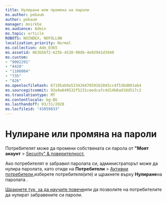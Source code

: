```yaml
---
title: Нулиране или промяна на пароли
ms.author: pebaum
author: pebaum
manager: mnirkhe
ms.audience: Admin
ms.topic: article
ROBOTS: NOINDEX, NOFOLLOW
localization_priority: Normal
ms.collection: Adm_O365
ms.assetid: 063b56f2-625b-4520-99db-4e92941d3940
ms.custom:
- "9002291"
- "4428"
- "1100004"
- "735"
- "826"
ms.openlocfilehash: 67195ab9a52342647659162045cc4f536d001ab4
ms.sourcegitcommit: 92e9a649532f5231ceedcafc4d14b8ad18d517c2
ms.translationtype: MT
ms.contentlocale: bg-BG
ms.lasthandoff: 03/31/2020
ms.locfileid: "43059833"
---
```

# <a name="reset-or-change-passwords"></a>Нулиране или промяна на пароли

Потребителят може да промени собствената си парола от **"Моят акаунт** > [Security" & поверителност.](https://portal.office.com/account/#security)
  
Ако потребителят е забравил паролата си, администраторът може да нулира паролата, като отиде на **Потребители** > [Активни потребители,](https://portal.office.com/adminportal/home#/users)изберете потребителя(ите) и щракнете върху **Нулиране**на паролата .
  
[Щракнете тук, за да научите повече](https://docs.microsoft.com/office365/admin/add-users/reset-passwords)или да позволите на потребителите да нулират забравените си пароли.
